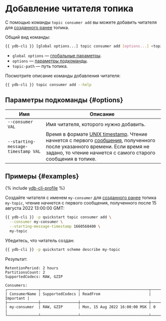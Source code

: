 # Добавление читателя топика

С помощью команды `topic consumer add` вы можете добавить читателя для [созданного ранее](topic-create.md) топика.

Общий вид команды:

```bash
{{ ydb-cli }} [global options...] topic consumer add [options...] <topic-path>
```

* `global options` — [глобальные параметры](commands/global-options.md).
* `options` — [параметры подкоманды](#options).
* `topic-path` — путь топика.

Посмотрите описание команды добавления читателя:

```bash
{{ ydb-cli }} topic consumer add --help
```

## Параметры подкоманды {#options}

Имя | Описание
---|---
`--consumer VAL` | Имя читателя, которого нужно добавить.
`--starting-message-timestamp VAL` | Время в формате [UNIX timestamp](https://ru.wikipedia.org/wiki/Unix-время). Чтение начнется с первого [сообщения](../../concepts/topic.md#message), полученного после указанного времени. Если время не задано, то чтение начнется с самого старого сообщения в топике.

## Примеры {#examples}

{% include [ydb-cli-profile](../../_includes/ydb-cli-profile.md) %}

Создайте читателя с именем `my-consumer` для [созданного ранее](topic-create.md) топика `my-topic`, чтение начнется с первого сообщения, полученного после 15 августа 2022 13:00:00 GMT:

```bash
{{ ydb-cli }} -p quickstart topic consumer add \
  --consumer my-consumer \
  --starting-message-timestamp 1660568400 \
  my-topic 
```

Убедитесь, что читатель создан:

```bash
{{ ydb-cli }} -p quickstart scheme describe my-topic
```

Результат:

```text
RetentionPeriod: 2 hours
PartitionsCount: 2
SupportedCodecs: RAW, GZIP

Consumers: 
┌──────────────┬─────────────────┬───────────────────────────────┬───────────┐
| ConsumerName | SupportedCodecs | ReadFrom                      | Important |
├──────────────┼─────────────────┼───────────────────────────────┼───────────┤
| my-consumer  | RAW, GZIP       | Mon, 15 Aug 2022 16:00:00 MSK | 0         |
└──────────────┴─────────────────┴───────────────────────────────┴───────────┘
```
